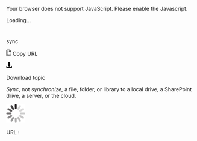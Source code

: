 Your browser does not support JavaScript. Please enable the Javascript.

Loading...

# 

sync

![Copy URL](media/sync/Copy.png)
Copy URL

![Download](media/sync/Download.png)

Download topic

*Sync*, not *synchronize,* a file, folder, or library to a local drive, a SharePoint drive, a server, or the cloud. 

![In progress](media/sync/activity-large.gif)

URL :
